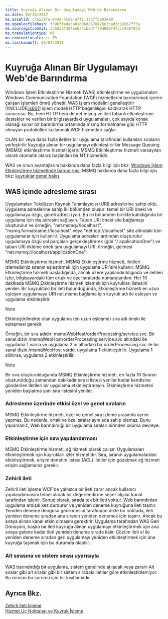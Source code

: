 ```yaml
---
title: Kuyruğa Alınan Bir Uygulamayı Web'de Barındırma
ms.date: 03/30/2017
ms.assetid: c7a539fa-e442-4c08-a7f1-17b7f5a03e88
ms.openlocfilehash: f396ffadeca81d86d867842b63cad3c63d67ff3a
ms.sourcegitcommit: 3d5d33f384eeba41b2dff79d096f47ccc8d8f03d
ms.translationtype: MT
ms.contentlocale: tr-TR
ms.lasthandoff: 05/04/2018
---
```

# <a name="web-hosting-a-queued-application"></a>Kuyruğa Alınan Bir Uygulamayı Web'de Barındırma
Windows İşlem Etkinleştirme Hizmeti (WAS) etkinleştirme ve uygulamaları Windows Communication Foundation (WCF) hizmetlerini barındırmak içeren çalışan işlemleri ömrü yönetir. WAS işlem modelini genelleştirir [!INCLUDE[iis601](../../../../includes/iis601-md.md)] işlem modeli HTTP bağımlılığını kaldırarak HTTP sunucusu. Bu, hem HTTP hem de net.msmq ve ileti tabanlı etkinleştirme destekler ve verilen bir bilgisayardaki uygulamaları, çok sayıda konak olanağı sunar bir barındırma ortamında msmq.formatname gibi HTTP olmayan protokolleri kullanmak WCF hizmetleri sağlar.  
  
 OLAN bir veya daha fazla iletiler bir uygulama tarafından kullanılan sıraların yerleştirilir kuyruğa alınan bir uygulamayı etkinleştirir bir Message Queuing (MSMQ) etkinleştirme hizmeti içerir. MSMQ Etkinleştirme hizmeti varsayılan olarak otomatik olarak başlatılan bir NT hizmetidir.  
  
 WAS ve onun avantajlarını hakkında daha fazla bilgi için bkz: [Windows İşlem Etkinleştirme hizmetinde barındırma](../../../../docs/framework/wcf/feature-details/hosting-in-windows-process-activation-service.md). MSMQ hakkında daha fazla bilgi için bkz: [kuyruklar genel bakış](../../../../docs/framework/wcf/feature-details/queues-overview.md)  
  
## <a name="queue-addressing-in-was"></a>WAS içinde adresleme sırası  
 Uygulamaları Tekdüzen Kaynak Tanımlayıcısı (URI) adreslerine sahip oldu. Uygulama adreslerine sahip iki bölümden oluşur: temel bir URI öneki ve uygulamaya özgü, göreli adresi (yol). Bu iki bölümden birlikte katıldığında bir uygulama için dış adresini sağlayın. Taban URI öneki site bağlamayı oluşturulur ve örneğin, "net.msmq://localhost", "msmq.formatname://localhost" veya "net.tcp://localhost" site altındaki tüm uygulamalar için kullanılır. Uygulama adresleri ardından oluşturulur uygulamaya özgü yol parçaları gerçekleştirerek (gibi "/ applicationOne") ve taban URI ekleme önek tam uygulamayı URI, örneğin, gelmesi "net.msmq://localhost/applicationOne".  
  
 MSMQ Etkinleştirme hizmeti, MSMQ Etkinleştirme hizmeti, iletileri izlemelisiniz sıranın eşleştirmek için uygulama URI'sini kullanır. MSMQ Etkinleştirme hizmeti başladığında, almak üzere yapılandırıldığında ve iletileri izler, bilgisayardaki tüm ortak ve özel sıralarda numaralandırır. Her 10 dakikada MSMQ Etkinleştirme hizmeti izlemek için kuyrukları listesini yeniler. Bir kuyruktaki bir ileti bulunduğunda, Etkinleştirme hizmeti en uzun eşleşen uygulamaya URI net.msmq bağlama için kuyruk adı ile eşleşen ve uygulama etkinleştirir.  
  
> [!NOTE]
>  Etkinleştirilmekte olan uygulama (en uzun eşleşme) sıra adı öneki ile eşleşmesi gerekir.  
  
 Örneğin, bir sıra adıdır: msmqWebHost/orderProcessing/service.svc. Bir sanal dizin /msmqWebHost/orderProcessing service.svc altındaki ile uygulama 1 varsa ve uygulama 2'in altındaki bir orderProcessing.svc ile bir sanal dizin /msmqWebHost vardır, uygulama 1 etkinleştirilir. Uygulama 1 silinirse, uygulama 2 etkinleştirilir.  
  
> [!NOTE]
>  Bir sıra oluşturulduğunda MSMQ Etkinleştirme hizmeti, en fazla 10 Sıranın oluşturulduğu zamandan dakikadır sırası listesi yeniler kadar kendisine gönderilen iletileri bir uygulama etkinleştirmeyin. Etkinleştirme hizmetini yeniden başlatma yanı sıra listesini yeniler.  
  
### <a name="the-effect-of-private-and-public-queues-on-addressing"></a>Adresleme üzerinde etkisi özel ve genel sıraların  
 MSMQ Etkinleştirme hizmeti, özel ve genel sıra izleme arasında ayrım yapmaz. Bu nedenle, ortak ve özel sıralar aynı ada sahip olamaz. Bunu yaparsanız, Web barındırdığı bir uygulama sıraları birinden okuma devreye.  
  
### <a name="queue-configuration-for-activation"></a>Etkinleştirme için sıra yapılandırması  
 MSMQ Etkinleştirme hizmeti, ağ hizmeti olarak çalışır. Uygulamaları etkinleştirmek için kuyrukları izler hizmetidir. Sıra, sıranın uygulamalardan etkinleştirmek, erişim denetim listesi (ACL) iletiler için gözatmak ağ hizmeti erişim sağlamanız gerekir.  
  
### <a name="poison-messaging"></a>Zehirli ileti  
 Zehirli ileti işleme WCF'de yalnızca bir ileti zarar ancak kullanıcı yapılandırmasını temel alarak bir değerlendirme seçer algılar kanal tarafından işlenir. Sonuç olarak, sırada tek bir ileti yoktur. Web barındırılan uygulama ardışık kez durdurur ve yeniden deneme kuyruğuna ileti taşınır. Yeniden deneme döngüsü gecikmesini tarafından dikte bir noktada, ileti yeniden deneme sıradan ana sıranın yeniden denemek için taşınır. Ancak bu sıraya alınan kanal etkin olmasını gerektirir. Uygulama tarafından WAS Geri Dönüşüm, başka bir ileti kuyruğa alınan uygulamayı etkinleştirmek için ana sıraya gelene kadar ileti yeniden deneme sırada kalır. Çözüm ileti el ile yeniden deneme sıradan geri uygulamayı yeniden etkinleştirmek için ana kuyruğa taşımak için bu durumda olabilir.  
  
### <a name="subqueue-and-system-queue-caveat"></a>Alt sırasına ve sistem sırası uyarısıyla  
 WAS barındırdığı bir uygulama, sistem genelinde atılacak veya zararlı Alt sıralar gibi alt sıralar gibi bir sistem sıradaki iletiler göre etkinleştirilemiyor. Bu ürünün bu sürümü için bir kısıtlamadır.  
  
## <a name="see-also"></a>Ayrıca Bkz.  
 [Zehirli İleti İşleme](../../../../docs/framework/wcf/feature-details/poison-message-handling.md)  
 [Hizmet Uç Noktaları ve Kuyruk İşleme](../../../../docs/framework/wcf/feature-details/service-endpoints-and-queue-addressing.md)
